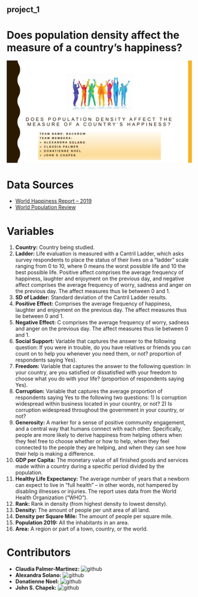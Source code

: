 ## project_1

# Does population density affect the measure of a country’s happiness?

![TitleSlide](Resources/TitleSlide.PNG)

# Data Sources
* [World Happiness Report – 2019](https://worldhappiness.report/ed/2019/)
* [World Population Review](www.worldpopulationreview.com)

# Variables
1. __Country:__ Country being studied.
2. __Ladder:__ Life evaluation is measured with a Cantril Ladder, which asks survey respondents to place the status of their lives on a “ladder” scale ranging from 0 to 10, where 0 means the worst possible life and 10 the best possible life. Positive affect comprises the average frequency of happiness, laughter and enjoyment on the previous day, and negative affect comprises the average frequency of worry, sadness and anger on the previous day. The affect measures thus lie between 0 and 1.
3. __SD of Ladder:__ Standard deviation of the Cantril Ladder results.
4. __Positive Effect:__ Comprises the average frequency of happiness, laughter and enjoyment on the previous day. The affect measures thus lie between 0 and 1.
5. __Negative Effect:__ C comprises the average frequency of worry, sadness and anger on the previous day. The affect measures thus lie between 0 and 1.
6. __Social Support:__ Variable that captures the answer to the following question: If you were in trouble, do you have relatives or friends you can count on to help you whenever you need them, or not? proportion of respondents saying Yes).
7. __Freedom:__ Variable that captures the answer to the following question: In your country, are you satisfied or dissatisfied with your freedom to choose what you do with your life? (proportion of respondents saying Yes).
8. __Corruption:__ Variable that captures the average proportion of respondents saying Yes to the following two questions: 1) Is corruption widespread within business located in your country, or not? 2) Is corruption widespread throughout the government in your country, or not?
9. __Generosity:__ A marker for a sense of positive community engagement, and a central way that humans connect with each other. Specifically, people are more likely to derive happiness from helping others when they feel free to choose whether or how to help, when they feel connected to the people they are helping, and when they can see how their help is making a difference.
10. __GDP per Capita:__ The monetary value of all finished goods and services made within a country during a specific period divided by the population. 
11. __Healthy Life Expectancy:__ The average number of years that a newborn can expect to live in “full health” – in other words, not hampered by disabling illnesses or injuries. The report uses data from the World Health Organization (“WHO”).
12. __Rank:__ Rank in density (from highest density to lowest density).
13. __Density:__ The amount of people per unit area of all land.
14. __Density per Square Mile:__ The amount of people per square mile.
15. __Population 2019:__ All the inhabitants in an area.
16. __Area:__ A region or part of a town, country, or the world.

# Contributors 
* __Claudia Palmer-Martinez:__ ![github](https://github.com/Claud50623)
* __Alexandra Solano:__ ![github](https://github.com/alexsolano36)
* __Donatienne Noel:__ ![github](https://github.com/donatiennenoel)
* __John S. Chapek:__ ![github](https://github.com/code-sparrow)



